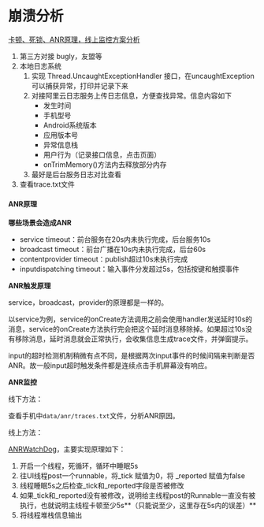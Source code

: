 # 崩溃分析

[卡顿、死锁、ANR原理，线上监控方案分析](https://www.jianshu.com/p/df257ff1bfec)



1. 第三方对接  bugly，友盟等
2. 本地日志系统
   1. 实现 Thread.UncaughtExceptionHandler 接口，在uncaughtException可以捕获异常，打印并记录下来
   2. 对接阿里云日志服务上传日志信息，方便查找异常。信息内容如下
      * 发生时间
      * 手机型号
      * Android系统版本
      * 应用版本号
      * 异常信息栈
      * 用户行为（记录接口信息，点击页面）
      * onTrimMemory()方法内去释放部分内存
   3. 最好是后台服务日志对比查看
3. 查看trace.txt文件



#### ANR原理

**哪些场景会造成ANR**

* service timeout：前台服务在20s内未执行完成，后台服务10s
* broadcast timeout：前台广播在10s内未执行完成，后台60s
* contentprovider timeout：publish超过10s未执行完成
* inputdispatching timeout：输入事件分发超过5s，包括按键和触摸事件



**ANR触发原理**

service，broadcast，provider的原理都是一样的。

以service为例，service的onCreate方法调用之前会使用handler发送延时10s的消息，service的onCreate方法执行完会把这个延时消息移除掉。如果超过10s没有移除消息，延时消息就会正常执行，会收集信息生成trace文件，并弹窗提示。

input的超时检测机制稍微有点不同，是根据两次input事件的时候间隔来判断是否ANR。故一般input超时触发条件都是连续点击手机屏幕没有响应。



**ANR监控**

线下方法：

查看手机中`data/anr/traces.txt`文件，分析ANR原因。

线上方法：

[ANRWatchDog](https://github.com/SalomonBrys/ANR-WatchDog/)，主要实现原理如下：

1. 开启一个线程，死循环，循环中睡眠5s
2. 往UI线程post一个runnable，将_tick 赋值为0，将 _reported 赋值为false
3. 线程睡眠5s之后检查_tick和_reported字段是否被修改
4. 如果_tick和_reported没有被修改，说明给主线程post的Runnable一直没有被执行，也就说明主线程卡顿至少5s**（只能说至少，这里存在5s内的误差）**
5. 将线程堆栈信息输出

